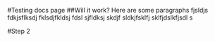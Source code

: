 #Testing docs page
##Will it work?
Here are some paragraphs fjsldjs fdkjsflksdj fklsdjfkldsj fdsl
sjfldksj skdjf sldkjfsklfj sklfjdslkfjsdl s

#Step 2